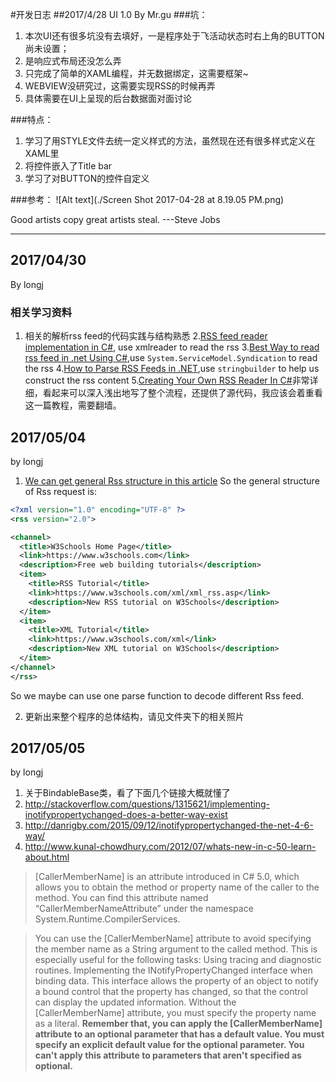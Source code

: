 #开发日志
##2017/4/28 UI 1.0 
By Mr.gu
###坑：
1. 本次UI还有很多坑没有去填好，一是程序处于飞活动状态时右上角的BUTTON尚未设置；
2. 是响应式布局还没怎么弄
3. 只完成了简单的XAML编程，并无数据绑定，这需要框架~
4. WEBVIEW没研究过，这需要实现RSS的时候再弄
5. 具体需要在UI上呈现的后台数据面对面讨论

###特点：
1. 学习了用STYLE文件去统一定义样式的方法，虽然现在还有很多样式定义在XAML里
2. 将控件嵌入了Title bar
3. 学习了对BUTTON的控件自定义

###参考：
![Alt text](./Screen Shot 2017-04-28 at 8.19.05 PM.png)

 Good artists copy great artists steal. 	 ---Steve Jobs



 ----
 ## 2017/04/30
 By longj
 ### 相关学习资料
 1. 相关的解析rss feed的代码实践与结构熟悉
    2.[RSS feed reader implementation in C#](http://czetsuya-tech.blogspot.com/2011/01/rss-feed-reader-implementation-in-c.html), use xmlreader to read the rss
    3.[Best Way to read rss feed in .net Using C#](http://stackoverflow.com/questions/10399400/best-way-to-read-rss-feed-in-net-using-c-sharp),use `System.ServiceModel.Syndication` to read the rss
    4.[How to Parse RSS Feeds in .NET](https://www.codeproject.com/Articles/820669/How-to-Parse-RSS-Feeds-in-NET),use `stringbuilder` to help us construct the rss content
    5.[Creating Your Own RSS Reader In C#](http://www.dreamincode.net/forums/topic/34745-creating-your-own-rss-reader-in-c%23/)非常详细，看起来可以深入浅出地写了整个流程，还提供了源代码，我应该会着重看这一篇教程，需要翻墙。

## 2017/05/04
by longj
1. [We can get general Rss structure in this article](https://www.w3schools.com/xml/xml_rss.asp)
So the general structure of Rss request is:
```xml
<?xml version="1.0" encoding="UTF-8" ?>
<rss version="2.0">

<channel>
  <title>W3Schools Home Page</title>
  <link>https://www.w3schools.com</link>
  <description>Free web building tutorials</description>
  <item>
    <title>RSS Tutorial</title>
    <link>https://www.w3schools.com/xml/xml_rss.asp</link>
    <description>New RSS tutorial on W3Schools</description>
  </item>
  <item>
    <title>XML Tutorial</title>
    <link>https://www.w3schools.com/xml</link>
    <description>New XML tutorial on W3Schools</description>
  </item>
</channel>
</rss>
```
So we maybe can use one parse function to decode different Rss feed.

2. 更新出来整个程序的总体结构，请见文件夹下的相关照片

## 2017/05/05
by longj
1. 关于BindableBase类，看了下面几个链接大概就懂了
  1. http://stackoverflow.com/questions/1315621/implementing-inotifypropertychanged-does-a-better-way-exist
  2. http://danrigby.com/2015/09/12/inotifypropertychanged-the-net-4-6-way/
  3. http://www.kunal-chowdhury.com/2012/07/whats-new-in-c-50-learn-about.html

  >[CallerMemberName] is an attribute introduced in C# 5.0, which allows you to obtain the method or property name of the caller to the method. You can find this attribute named “CallerMemberNameAttribute” under the namespace System.Runtime.CompilerServices.
 
  >You can use the [CallerMemberName] attribute to avoid specifying the member name as a String argument to the called method. This is especially useful for the following tasks:
  >Using tracing and diagnostic routines.
  >Implementing the INotifyPropertyChanged interface when binding data. This interface allows the property of an object to notify a bound control that the property has changed, so that the control can display the updated information. Without the [CallerMemberName] attribute, you must specify the property name as a literal.
  >**Remember that, you can apply the [CallerMemberName] attribute to an optional parameter that has a default value. You must specify an explicit default value for the optional parameter. You can't apply this attribute to parameters that aren't specified as optional.**